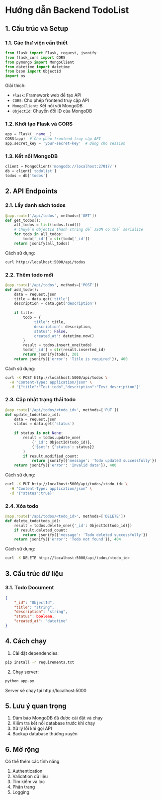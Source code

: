 # Hướng dẫn Backend TodoList

## 1. Cấu trúc và Setup

### 1.1. Các thư viện cần thiết
```python
from flask import Flask, request, jsonify
from flask_cors import CORS
from pymongo import MongoClient
from datetime import datetime
from bson import ObjectId
import os
```

Giải thích:
- `Flask`: Framework web để tạo API
- `CORS`: Cho phép frontend truy cập API
- `MongoClient`: Kết nối với MongoDB
- `ObjectId`: Chuyển đổi ID của MongoDB

### 1.2. Khởi tạo Flask và CORS
```python
app = Flask(__name__)
CORS(app)  # Cho phép frontend truy cập API
app.secret_key = 'your-secret-key'  # Dùng cho session
```

### 1.3. Kết nối MongoDB
```python
client = MongoClient('mongodb://localhost:27017/')
db = client['todolist']
todos = db['todos']
```

## 2. API Endpoints

### 2.1. Lấy danh sách todos
```python
@app.route('/api/todos', methods=['GET'])
def get_todos():
    all_todos = list(todos.find())
    # Chuyển ObjectId thành string để JSON có thể serialize
    for todo in all_todos:
        todo['_id'] = str(todo['_id'])
    return jsonify(all_todos)
```

Cách sử dụng:
```bash
curl http://localhost:5000/api/todos
```

### 2.2. Thêm todo mới
```python
@app.route('/api/todos', methods=['POST'])
def add_todo():
    data = request.json
    title = data.get('title')
    description = data.get('description')
    
    if title:
        todo = {
            'title': title,
            'description': description,
            'status': False,
            'created_at': datetime.now()
        }
        result = todos.insert_one(todo)
        todo['_id'] = str(result.inserted_id)
        return jsonify(todo), 201
    return jsonify({'error': 'Title is required'}), 400
```

Cách sử dụng:
```bash
curl -X POST http://localhost:5000/api/todos \
  -H "Content-Type: application/json" \
  -d '{"title":"Test todo","description":"Test description"}'
```

### 2.3. Cập nhật trạng thái todo
```python
@app.route('/api/todos/<todo_id>', methods=['PUT'])
def update_todo(todo_id):
    data = request.json
    status = data.get('status')
    
    if status is not None:
        result = todos.update_one(
            {'_id': ObjectId(todo_id)},
            {'$set': {'status': status}}
        )
        if result.modified_count:
            return jsonify({'message': 'Todo updated successfully'})
    return jsonify({'error': 'Invalid data'}), 400
```

Cách sử dụng:
```bash
curl -X PUT http://localhost:5000/api/todos/<todo_id> \
  -H "Content-Type: application/json" \
  -d '{"status":true}'
```

### 2.4. Xóa todo
```python
@app.route('/api/todos/<todo_id>', methods=['DELETE'])
def delete_todo(todo_id):
    result = todos.delete_one({'_id': ObjectId(todo_id)})
    if result.deleted_count:
        return jsonify({'message': 'Todo deleted successfully'})
    return jsonify({'error': 'Todo not found'}), 404
```

Cách sử dụng:
```bash
curl -X DELETE http://localhost:5000/api/todos/<todo_id>
```

## 3. Cấu trúc dữ liệu

### 3.1. Todo Document
```json
{
    "_id": "ObjectId",
    "title": "string",
    "description": "string",
    "status": boolean,
    "created_at": "datetime"
}
```

## 4. Cách chạy

1. Cài đặt dependencies:
```bash
pip install -r requirements.txt
```

2. Chạy server:
```bash
python app.py
```

Server sẽ chạy tại http://localhost:5000

## 5. Lưu ý quan trọng

1. Đảm bảo MongoDB đã được cài đặt và chạy
2. Kiểm tra kết nối database trước khi chạy
3. Xử lý lỗi khi gọi API
4. Backup database thường xuyên

## 6. Mở rộng

Có thể thêm các tính năng:
1. Authentication
2. Validation dữ liệu
3. Tìm kiếm và lọc
4. Phân trang
5. Logging 